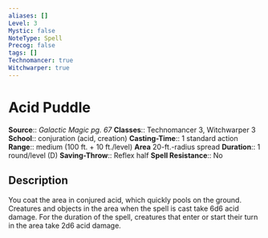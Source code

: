 ```yaml
---
aliases: []
Level: 3
Mystic: false
NoteType: Spell
Precog: false
tags: []
Technomancer: true
Witchwarper: true
---
```


# Acid Puddle

**Source**:: _Galactic Magic pg. 67_
**Classes**:: Technomancer 3, Witchwarper 3
**School**:: conjuration (acid, creation)
**Casting-Time**:: 1 standard action
**Range**:: medium (100 ft. + 10 ft./level)
**Area** 20-ft.-radius spread
**Duration**:: 1 round/level (D)
**Saving-Throw**:: Reflex half
**Spell Resistance**:: No

## Description

You coat the area in conjured acid, which quickly pools on the ground. Creatures and objects in the area when the spell is cast take 6d6 acid damage. For the duration of the spell, creatures that enter or start their turn in the area take 2d6 acid damage.
